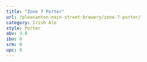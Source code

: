 ```yaml
---
title: "Zone 7 Porter"
url: /pleasanton-main-street-brewery/zone-7-porter/
category: Irish Ale
style: Porter
abv: 3.8
ibu: 0
srm: 0
upc: 0
---
```


